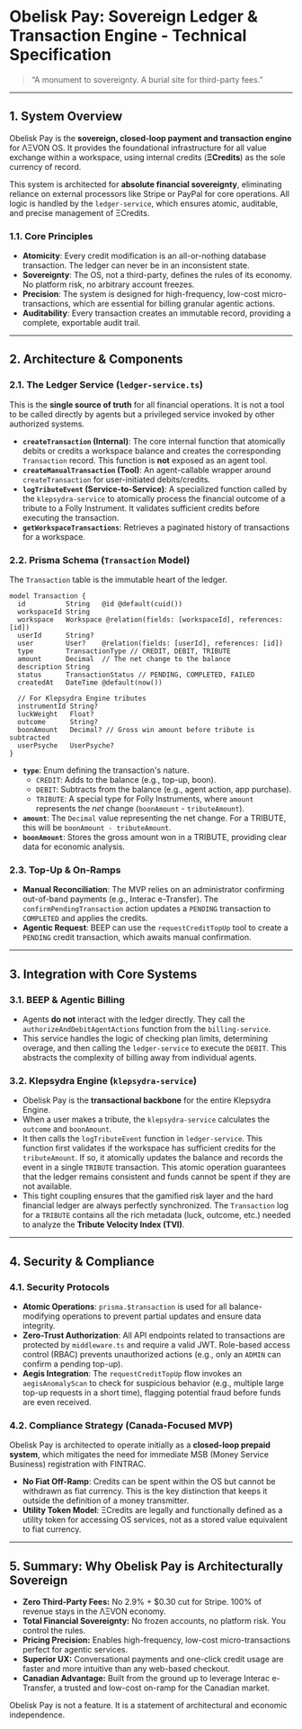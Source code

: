 # Obelisk Pay: Sovereign Ledger & Transaction Engine - Technical Specification

> “A monument to sovereignty. A burial site for third-party fees.”

---

## 1. System Overview

Obelisk Pay is the **sovereign, closed-loop payment and transaction engine** for ΛΞVON OS. It provides the foundational infrastructure for all value exchange within a workspace, using internal credits (**ΞCredits**) as the sole currency of record.

This system is architected for **absolute financial sovereignty**, eliminating reliance on external processors like Stripe or PayPal for core operations. All logic is handled by the `ledger-service`, which ensures atomic, auditable, and precise management of ΞCredits.

### 1.1. Core Principles
- **Atomicity**: Every credit modification is an all-or-nothing database transaction. The ledger can never be in an inconsistent state.
- **Sovereignty**: The OS, not a third-party, defines the rules of its economy. No platform risk, no arbitrary account freezes.
- **Precision**: The system is designed for high-frequency, low-cost micro-transactions, which are essential for billing granular agentic actions.
- **Auditability**: Every transaction creates an immutable record, providing a complete, exportable audit trail.

---

## 2. Architecture & Components

### 2.1. The Ledger Service (`ledger-service.ts`)
This is the **single source of truth** for all financial operations. It is not a tool to be called directly by agents but a privileged service invoked by other authorized systems.

- **`createTransaction` (Internal)**: The core internal function that atomically debits or credits a workspace balance and creates the corresponding `Transaction` record. This function is **not** exposed as an agent tool.
- **`createManualTransaction` (Tool)**: An agent-callable wrapper around `createTransaction` for user-initiated debits/credits.
- **`logTributeEvent` (Service-to-Service)**: A specialized function called by the `klepsydra-service` to atomically process the financial outcome of a tribute to a Folly Instrument. It validates sufficient credits before executing the transaction.
- **`getWorkspaceTransactions`**: Retrieves a paginated history of transactions for a workspace.

### 2.2. Prisma Schema (`Transaction` Model)
The `Transaction` table is the immutable heart of the ledger.

```prisma
model Transaction {
  id          String   @id @default(cuid())
  workspaceId String
  workspace   Workspace @relation(fields: [workspaceId], references: [id])
  userId      String?
  user        User?    @relation(fields: [userId], references: [id])
  type        TransactionType // CREDIT, DEBIT, TRIBUTE
  amount      Decimal  // The net change to the balance
  description String
  status      TransactionStatus // PENDING, COMPLETED, FAILED
  createdAt   DateTime @default(now())
  
  // For Klepsydra Engine tributes
  instrumentId String?
  luckWeight   Float?
  outcome      String?
  boonAmount   Decimal? // Gross win amount before tribute is subtracted
  userPsyche   UserPsyche?
}
```

- **`type`**: Enum defining the transaction's nature.
  - `CREDIT`: Adds to the balance (e.g., top-up, boon).
  - `DEBIT`: Subtracts from the balance (e.g., agent action, app purchase).
  - `TRIBUTE`: A special type for Folly Instruments, where `amount` represents the *net* change (`boonAmount` - `tributeAmount`).
- **`amount`**: The `Decimal` value representing the net change. For a TRIBUTE, this will be `boonAmount - tributeAmount`.
- **`boonAmount`**: Stores the gross amount won in a TRIBUTE, providing clear data for economic analysis.

### 2.3. Top-Up & On-Ramps
- **Manual Reconciliation**: The MVP relies on an administrator confirming out-of-band payments (e.g., Interac e-Transfer). The `confirmPendingTransaction` action updates a `PENDING` transaction to `COMPLETED` and applies the credits.
- **Agentic Request**: BEEP can use the `requestCreditTopUp` tool to create a `PENDING` credit transaction, which awaits manual confirmation.

---

## 3. Integration with Core Systems

### 3.1. BEEP & Agentic Billing
- Agents **do not** interact with the ledger directly. They call the `authorizeAndDebitAgentActions` function from the `billing-service`.
- This service handles the logic of checking plan limits, determining overage, and then calling the `ledger-service` to execute the `DEBIT`. This abstracts the complexity of billing away from individual agents.

### 3.2. Klepsydra Engine (`klepsydra-service`)
- Obelisk Pay is the **transactional backbone** for the entire Klepsydra Engine.
- When a user makes a tribute, the `klepsydra-service` calculates the `outcome` and `boonAmount`.
- It then calls the `logTributeEvent` function in `ledger-service`. This function first validates if the workspace has sufficient credits for the `tributeAmount`. If so, it atomically updates the balance and records the event in a single `TRIBUTE` transaction. This atomic operation guarantees that the ledger remains consistent and funds cannot be spent if they are not available.
- This tight coupling ensures that the gamified risk layer and the hard financial ledger are always perfectly synchronized. The `Transaction` log for a `TRIBUTE` contains all the rich metadata (luck, outcome, etc.) needed to analyze the **Tribute Velocity Index (TVI)**.

---

## 4. Security & Compliance

### 4.1. Security Protocols
- **Atomic Operations**: `prisma.$transaction` is used for all balance-modifying operations to prevent partial updates and ensure data integrity.
- **Zero-Trust Authorization**: All API endpoints related to transactions are protected by `middleware.ts` and require a valid JWT. Role-based access control (RBAC) prevents unauthorized actions (e.g., only an `ADMIN` can confirm a pending top-up).
- **Aegis Integration**: The `requestCreditTopUp` flow invokes an `aegisAnomalyScan` to check for suspicious behavior (e.g., multiple large top-up requests in a short time), flagging potential fraud before funds are even received.

### 4.2. Compliance Strategy (Canada-Focused MVP)
Obelisk Pay is architected to operate initially as a **closed-loop prepaid system**, which mitigates the need for immediate MSB (Money Service Business) registration with FINTRAC.
- **No Fiat Off-Ramp**: Credits can be spent within the OS but cannot be withdrawn as fiat currency. This is the key distinction that keeps it outside the definition of a money transmitter.
- **Utility Token Model**: ΞCredits are legally and functionally defined as a utility token for accessing OS services, not as a stored value equivalent to fiat currency.

---

## 5. Summary: Why Obelisk Pay is Architecturally Sovereign

-   **Zero Third-Party Fees:** No 2.9% + $0.30 cut for Stripe. 100% of revenue stays in the ΛΞVON economy.
-   **Total Financial Sovereignty:** No frozen accounts, no platform risk. You control the rules.
-   **Pricing Precision:** Enables high-frequency, low-cost micro-transactions perfect for agentic services.
-   **Superior UX:** Conversational payments and one-click credit usage are faster and more intuitive than any web-based checkout.
-   **Canadian Advantage:** Built from the ground up to leverage Interac e-Transfer, a trusted and low-cost on-ramp for the Canadian market.

Obelisk Pay is not a feature. It is a statement of architectural and economic independence.
